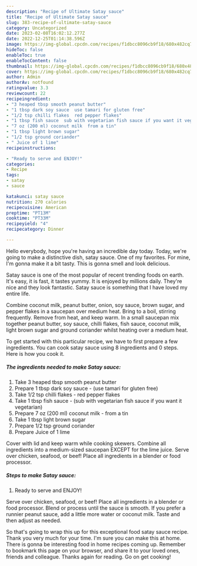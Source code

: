 ```yaml
---
description: "Recipe of Ultimate Satay sauce"
title: "Recipe of Ultimate Satay sauce"
slug: 383-recipe-of-ultimate-satay-sauce
category: Uncategorized
date: 2023-02-08T16:02:12.277Z
date: 2022-12-25T01:14:38.596Z
image: https://img-global.cpcdn.com/recipes/f1dbcc8096cb9f18/680x482cq70/satay-sauce-recipe-main-photo.jpg
hideToc: false
enableToc: true
enableTocContent: false
thumbnail: https://img-global.cpcdn.com/recipes/f1dbcc8096cb9f18/680x482cq70/satay-sauce-recipe-main-photo.jpg
cover: https://img-global.cpcdn.com/recipes/f1dbcc8096cb9f18/680x482cq70/satay-sauce-recipe-main-photo.jpg
author: Admin
authorAv: notfound
ratingvalue: 3.3
reviewcount: 22
recipeingredient:
- "3 heaped tbsp smooth peanut butter"
- "1 tbsp dark soy sauce  use tamari for gluten free"
- "1/2 tsp chilli flakes  red pepper flakes"
- "1 tbsp fish sauce  sub with vegetarian fish sauce if you want it vegetarian"
- "7 oz (200 ml) coconut milk  from a tin"
- "1 tbsp light brown sugar"
- "1/2 tsp ground coriander"
- " Juice of 1 lime"
recipeinstructions:

- "Ready to serve and ENJOY!"
categories:
- Recipe
tags:
- satay
- sauce

katakunci: satay sauce 
nutrition: 270 calories
recipecuisine: American
preptime: "PT13M"
cooktime: "PT33M"
recipeyield: "4"
recipecategory: Dinner

---
```



Hello everybody, hope you're having an incredible day today. Today, we're going to make a distinctive dish, satay sauce. One of my favorites. For mine, I'm gonna make it a bit tasty. This is gonna smell and look delicious.

Satay sauce is one of the most popular of recent trending foods on earth. It's easy, it is fast, it tastes yummy. It is enjoyed by millions daily. They're nice and they look fantastic. Satay sauce is something that I have loved my entire life.

Combine coconut milk, peanut butter, onion, soy sauce, brown sugar, and pepper flakes in a saucepan over medium heat. Bring to a boil, stirring frequently. Remove from heat, and keep warm. In a small saucepan mix together peanut butter, soy sauce, chilli flakes, fish sauce, coconut milk, light brown sugar and ground coriander whilst heating over a medium heat.


To get started with this particular recipe, we have to first prepare a few ingredients. You can cook satay sauce using 8 ingredients and 0 steps. Here is how you cook it.

<!--inarticleads1-->

##### The ingredients needed to make Satay sauce:

1. Take 3 heaped tbsp smooth peanut butter
1. Prepare 1 tbsp dark soy sauce - (use tamari for gluten free)
1. Take 1/2 tsp chilli flakes - red pepper flakes
1. Take 1 tbsp fish sauce - (sub with vegetarian fish sauce if you want it vegetarian)
1. Prepare 7 oz (200 ml) coconut milk - from a tin
1. Take 1 tbsp light brown sugar
1. Prepare 1/2 tsp ground coriander
1. Prepare  Juice of 1 lime


Cover with lid and keep warm while cooking skewers. Combine all ingredients into a medium-sized saucepan EXCEPT for the lime juice. Serve over chicken, seafood, or beef! Place all ingredients in a blender or food processor. 

<!--inarticleads2-->

##### Steps to make Satay sauce:


1. Ready to serve and ENJOY!

Serve over chicken, seafood, or beef! Place all ingredients in a blender or food processor. Blend or process until the sauce is smooth. If you prefer a runnier peanut sauce, add a little more water or coconut milk. Taste and then adjust as needed. 

So that's going to wrap this up for this exceptional food satay sauce recipe. Thank you very much for your time. I'm sure you can make this at home. There is gonna be interesting food in home recipes coming up. Remember to bookmark this page on your browser, and share it to your loved ones, friends and colleague. Thanks again for reading. Go on get cooking!
